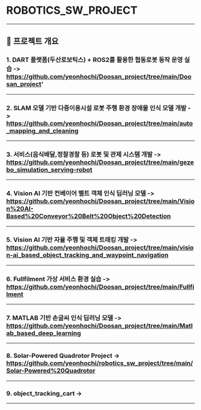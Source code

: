 # ROBOTICS_SW_PROJECT



---

## 📌 프로젝트 개요

### 1. **DART 플랫폼(두산로보틱스) + ROS2를 활용한 협동로봇 동작 운영 실습 ->**	https://github.com/yeonhochi/Doosan_project/tree/main/Doosan_project'

---
   
### 2. **SLAM 모델 기반 다중이용시설 로봇 주행 환경 장애물 인식 모델 개발 ->** 	https://github.com/yeonhochi/Doosan_project/tree/main/auto_mapping_and_cleaning

---
   
### 3. **서비스(음식배달,정찰경찰 등) 로봇 및 관제 시스템 개발 ->** https://github.com/yeonhochi/Doosan_project/tree/main/gezebo_simulation_serving-robot

---
   
### 4. **Vision AI 기반 컨베이어 벨트 객체 인식 딥러닝 모델 ->** https://github.com/yeonhochi/Doosan_project/tree/main/Vision%20AI-Based%20Conveyor%20Belt%20Object%20Detection

---
   
### 5. **Vision AI 기반 자율 주행 및 객체 트래킹 개발 ->** https://github.com/yeonhochi/Doosan_project/tree/main/vision-ai_based_object_tracking_and_waypoint_navigation

---

### 6. **Fullfilment 가상 서비스 환경 실습 ->** https://github.com/yeonhochi/Doosan_project/tree/main/Fullfilment

---

### 7. **MATLAB 기반 손글씨 인식 딥러닝 모델 ->** https://github.com/yeonhochi/Doosan_project/tree/main/Matlab_based_deep_learning

---

### 8. **Solar-Powered Quadrotor Project ->** https://github.com/yeonhochi/robotics_sw_project/tree/main/Solar-Powered%20Quadrotor

---

### 9. **object_tracking_cart ->**

---
